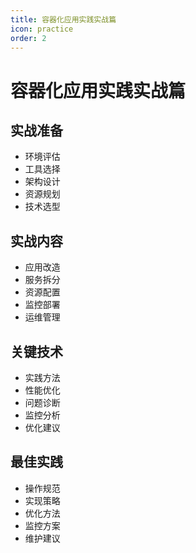 ```yaml
---
title: 容器化应用实践实战篇
icon: practice
order: 2
---
```


# 容器化应用实践实战篇

## 实战准备
- 环境评估
- 工具选择
- 架构设计
- 资源规划
- 技术选型

## 实战内容
- 应用改造
- 服务拆分
- 资源配置
- 监控部署
- 运维管理

## 关键技术
- 实践方法
- 性能优化
- 问题诊断
- 监控分析
- 优化建议

## 最佳实践
- 操作规范
- 实现策略
- 优化方法
- 监控方案
- 维护建议
